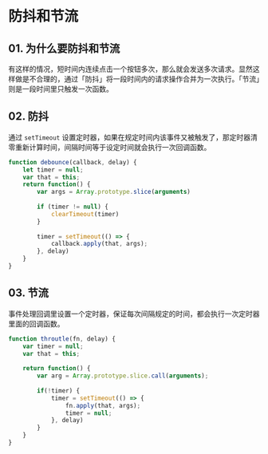 # 防抖和节流

## 01. 为什么要防抖和节流
有这样的情况，短时间内连续点击一个按钮多次，那么就会发送多次请求。显然这样做是不合理的，通过「防抖」将一段时间内的请求操作合并为一次执行。「节流」则是一段时间里只触发一次函数。

## 02. 防抖
通过 `setTimeout` 设置定时器，如果在规定时间内该事件又被触发了，那定时器清零重新计算时间，间隔时间等于设定时间就会执行一次回调函数。

```js
function debounce(callback, delay) {
    let timer = null;
    var that = this;
    return function() {
        var args = Array.prototype.slice(arguments) 
        
        if (timer != null) {
            clearTimeout(timer)
        }
        
        timer = setTimeout(() => {
            callback.apply(that, args);
        }, delay)
    }
}
```


## 03. 节流

事件处理回调里设置一个定时器，保证每次间隔规定的时间，都会执行一次定时器里面的回调函数。

```js
function throutle(fn, delay) {
    var timer = null;
    var that = this;
    
    return function() {
        var arg = Array.prototype.slice.call(arguments);
        
        if(!timer) {
            timer = setTimeout(() => {
                fn.apply(that, args);
                timer = null;
            }, delay)
        }
    }
}
```



